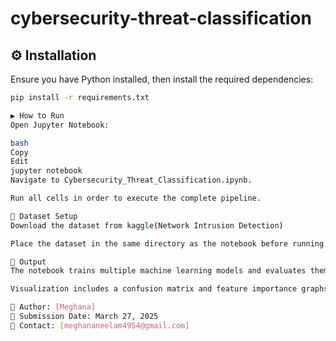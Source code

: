 # cybersecurity-threat-classification
 
  

## ⚙ Installation  

Ensure you have Python installed, then install the required dependencies:  

```bash
pip install -r requirements.txt

▶ How to Run
Open Jupyter Notebook:

bash
Copy
Edit
jupyter notebook
Navigate to Cybersecurity_Threat_Classification.ipynb.

Run all cells in order to execute the complete pipeline.

📂 Dataset Setup
Download the dataset from kaggle(Network Intrusion Detection)

Place the dataset in the same directory as the notebook before running.

📜 Output
The notebook trains multiple machine learning models and evaluates them based on accuracy, precision, recall, and F1-score.

Visualization includes a confusion matrix and feature importance graphs.

🔹 Author: [Meghana]
🔹 Submission Date: March 27, 2025
🔹 Contact: [meghananeelam4954@gmail.com]